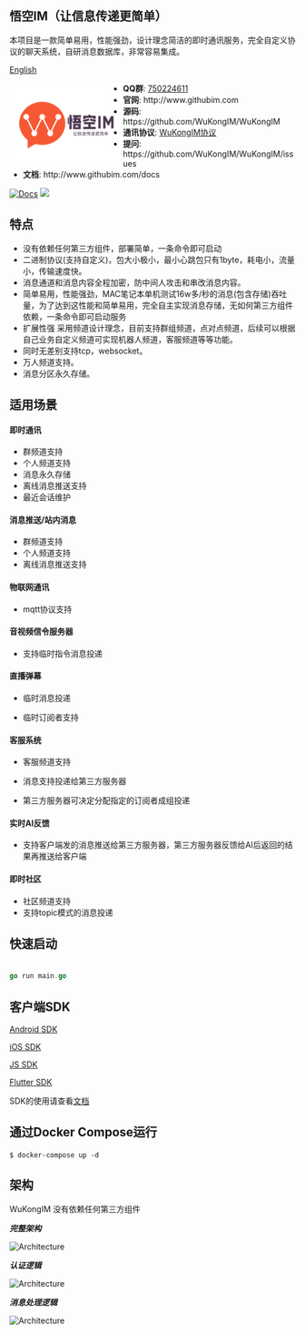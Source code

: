 ##  悟空IM（让信息传递更简单）

本项目是一款简单易用，性能强劲，设计理念简洁的即时通讯服务，完全自定义协议的聊天系统，自研消息数据库，非常容易集成。

[English](./README_EN.md)

<p align="center">
<img align="left" width="200" src="./docs/logo.png">
<ul>
<li><strong>QQ群</strong>: <a href="#">750224611</a></li>
<li><strong>官网</strong>: http://www.githubim.com</li>
<li><strong>源码</strong>: https://github.com/WuKongIM/WuKongIM</li>
<li><strong>通讯协议</strong>: <a href="./docs/protocol.md">WuKongIM协议</a></li>
<li><strong>提问</strong>: https://github.com/WuKongIM/WuKongIM/issues</li>
<li><strong>文档</strong>: http://www.githubim.com/docs</li>
</ul>
</p>

[![Docs](https://img.shields.io/badge/docs-latest-green.svg)](http://githubim.com/docs)
[![](https://img.shields.io/apm/l/vim-mode)](./LICENSE)

## 特点

* 没有依赖任何第三方组件，部署简单，一条命令即可启动
* 二进制协议(支持自定义)，包大小极小，最小心跳包只有1byte，耗电小，流量小，传输速度快。
* 消息通道和消息内容全程加密，防中间人攻击和串改消息内容。
* 简单易用，性能强劲，MAC笔记本单机测试16w多/秒的消息(包含存储)吞吐量，为了达到这性能和简单易用，完全自主实现消息存储，无如何第三方组件依赖，一条命令即可启动服务
* 扩展性强 采用频道设计理念，目前支持群组频道，点对点频道，后续可以根据自己业务自定义频道可实现机器人频道，客服频道等等功能。
* 同时无差别支持tcp，websocket。
* 万人频道支持。
* 消息分区永久存储。


## 适用场景

#### 即时通讯

* 群频道支持
* 个人频道支持
* 消息永久存储
* 离线消息推送支持
* 最近会话维护

#### 消息推送/站内消息

* 群频道支持
* 个人频道支持
* 离线消息推送支持

#### 物联网通讯

* mqtt协议支持

#### 音视频信令服务器

* 支持临时指令消息投递

#### 直播弹幕

* 临时消息投递

* 临时订阅者支持

#### 客服系统

* 客服频道支持

* 消息支持投递给第三方服务器

* 第三方服务器可决定分配指定的订阅者成组投递

#### 实时AI反馈

* 支持客户端发的消息推送给第三方服务器，第三方服务器反馈给AI后返回的结果再推送给客户端

#### 即时社区

* 社区频道支持
* 支持topic模式的消息投递


## 快速启动

```go 

go run main.go

```


<!-- ## 快速入门 -->

<!-- <img  src="./docs/quick.gif"  alt="快速入门"/> -->


<!-- [获取limaoim执行文件](./INSTALL.md) -->

<!-- #### 运行服务端 （注意：因为重写了Go的网络库，此库Windows暂时不支持，Windows建议使用Docker运行。） -->
<!-- 
```
$ go run cmd/app/main.go -e mode=test (mode=test是测试模式 方便快速试玩 生产不要加此参数)
``` -->

<!-- 服务器运行后，访问 http://127.0.0.1:1516/api 查看api文档 -->

## 客户端SDK

[Android SDK](https://github.com/WuKongIM/WuKongIMAndroidSDK.git)

[iOS SDK](https://github.com/WuKongIM/WuKongIMiOSSDK.git)

[JS SDK](https://github.com/WuKongIM/WuKongIMJSSDK.git)

[Flutter SDK](https://github.com/WuKongIM/WuKongIMFlutterSDK.git)

SDK的使用请查看[文档](http://www.githubim.com/docs)

<!-- 
## 快速试玩

***登录test1,test2 test2向test1发送一条消息“hello”***

```
// 登录test1
$ go run cmd/play/main.go -user=test1 
```

```
// 登录test2
$ go run cmd/play/main.go -user=test2 
```

test2发送消息hello给test1

```
$ > send hello to test1
```


### 性能测试

一键压测

```
./bench.sh
```

本人测试结果如下：

达到每秒63420条消息的吞吐量，接近redis的压测数据！

```
goos: darwin
goarch: amd64
cpu: Intel(R) Core(TM) i7-7700HQ CPU @ 2.80GHz

SEND: 2021/06/29 15:05:49 duration: 10.605478656s - 12.096mb/s - 63420.051ops/s - 15.768us/op
``` -->


<!-- 
***分布式***

节点初始化

```
// 开启proxy服务 指定初始化的节点nodes
# limaoim proxy -c ./configs/proxy.toml  -e replica=1
```


```
// 初始化的节点启动
# limaoim -c ./configs/config.toml -proxy=xx.xx.xx.xx:16666 -e nodeID=1001 -e nodeAddr=127.0.0.1:6666
(或者 limaoim -c ./configs/config.toml -peers=1@http://127.0.0.1:6000,2@http://127.0.0.1:6001,3@http://127.0.0.1:6002 -e nodeID=1)
```

```
// 初始化的节点启动
# limaoim  -e proxy=xx.xx.xx.xx:16666 -e nodeID=1002 -e nodeAddr=127.0.0.1:6667
```

增加节点

```
# limaoim  -proxy=xx.xx.xx.xx:16666 -e nodeID=1003 -join
```

移除节点

```
# limaoim -e nodeID=1003 -remove
``` -->



## 通过Docker Compose运行

```
$ docker-compose up -d
```

## 架构

WuKongIM 没有依赖任何第三方组件

***完整架构***

<img src="./docs/architecture/architecture.png" alt="Architecture"/>

***认证逻辑***

<img src="./docs/architecture/auth.png" alt="Architecture"/>

***消息处理逻辑***

<img src="./docs/architecture/processmsg.png" alt="Architecture"/>

